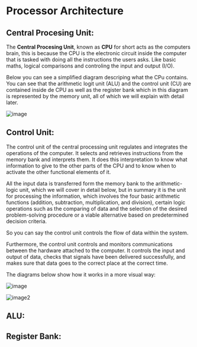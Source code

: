 # Processor Architecture

## Central Procesing Unit:

The **Central Procesing Unit**, known as **CPU** for short acts as the computers brain, this is because the CPU is the electronic circuit inside the computer that is tasked with doing all the instructions the users asks. Like basic 
maths, logical comparisons and controling the input and output (I/O).

Below you can see a simplified diagram descriping what the CPu contains. You can see that the arithmetic logit unit (ALU) and the control unit (CU) are contained inside de CPU as well as the register bank which in this diagram is represented by the memory unit, all of which we will explain with detail later.

![image](https://computersciencewiki.org/images/1/1a/Cpu_diagram.png)

## Control Unit:

The control unit of the central processing unit regulates and integrates the operations of the computer. It selects and retrieves instructions from the memory bank and interprets them. It does this interpretation to know what information to give to the other parts of the CPU and to know when to activate the other functional elements of it.
  
All the input data is transferred form the memory bank to the arithmetic-logic unit, which we will cover in detail below, but in summary it is the unit for processing the information, which involves the four basic arithmetic functions (addition, subtraction, multiplication, and division), certain logic operations such as the comparing of data and the selection of the desired problem-solving procedure or a viable alternative based on predetermined decision criteria.

So you can say the control unit controls the flow of data within the system.

Furthermore, the control unit controls and monitors communications between the hardware attached to the computer. It controls the input and output of data, checks that signals have been delivered successfully, and makes sure that data goes to the correct place at the correct time.

The diagrams below show how it works in a more visual way:

![image](https://cdn.britannica.com/s:690x388,c:crop/44/7744-050-6E0A2699/organization-computer.jpg)

![image2](https://www.computerhope.com/jargon/m/machine-cycle.png)


## ALU:



## Register Bank: